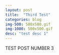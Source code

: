 ```yaml
---
layout: post
title:  "Third Test"
categories: blog
img-500: 500x500.gif
img-1000: 500x500.gif
desc: "test desc 1"
---
```


TEST POST NUMBER 3
